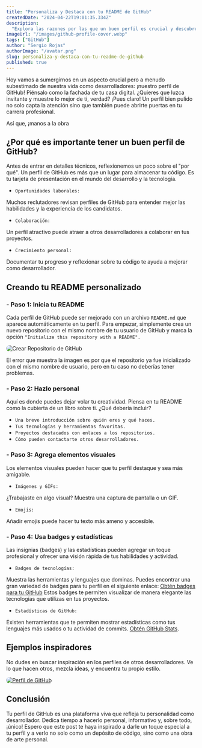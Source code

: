 ```yaml
---
title: "Personaliza y Destaca con tu README de GitHub"
createdDate: "2024-04-22T19:01:35.334Z"
description:
  "Explora las razones por las que un buen perfil es crucial y descubre consejos prácticos para destacar en la comunidad de desarrolladores."
imageUrl: "/images/github-profile-cover.webp"
tags: ["GitHub"]
author: "Sergio Rojas"
authorImage: "/avatar.png"
slug: personaliza-y-destaca-con-tu-readme-de-github
published: true
---
```

Hoy vamos a sumergirnos en un aspecto crucial pero a menudo subestimado de nuestra vida como desarrolladores: ¡nuestro perfil de GitHub! Piénsalo como la fachada de tu casa digital. ¿Quieres que luzca invitante y muestre lo mejor de ti, verdad? ¡Pues claro! Un perfil bien pulido no solo capta la atención sino que también puede abrirte puertas en tu carrera profesional. 

Así que, ¡manos a la obra

## ¿Por qué es importante tener un buen perfil de GitHub?

Antes de entrar en detalles técnicos, reflexionemos un poco sobre el "por qué". Un perfil de GitHub es más que un lugar para almacenar tu código. Es tu tarjeta de presentación en el mundo del desarrollo y la tecnología.

* `Oportunidades laborales:`

Muchos reclutadores revisan perfiles de GitHub para entender mejor las habilidades y la experiencia de los candidatos.

* `Colaboración:`

Un perfil atractivo puede atraer a otros desarrolladores a colaborar en tus proyectos.

* `Crecimiento personal:`

Documentar tu progreso y reflexionar sobre tu código te ayuda a mejorar como desarrollador.

## Creando tu README personalizado

### - Paso 1: Inicia tu README

Cada perfil de GitHub puede ser mejorado con un archivo `README.md` que aparece automáticamente en tu perfil. Para empezar, simplemente crea un nuevo repositorio con el mismo nombre de tu usuario de GitHub y marca la opción `"Initialize this repository with a README".`

<img src="/images/create-repository.webp" alt="Crear Repositorio de GitHub" style="border-radius: 8px;">

El error que muestra la imagen es por que el repositorio ya fue inicializado con el mismo nombre de usuario, pero en tu caso no deberías tener problemas.


### - Paso 2: Hazlo personal

Aquí es donde puedes dejar volar tu creatividad. Piensa en tu README como la cubierta de un libro sobre ti. ¿Qué debería incluir?

* `Una breve introducción sobre quién eres y qué haces.`
* `Tus tecnologías y herramientas favoritas.`
* `Proyectos destacados con enlaces a los repositorios.`
* `Cómo pueden contactarte otros desarrolladores.`

### - Paso 3: Agrega elementos visuales

Los elementos visuales pueden hacer que tu perfil destaque y sea más amigable. 

* `Imágenes y GIFs:` 

¿Trabajaste en algo visual? Muestra una captura de pantalla o un GIF. 
* `Emojis:` 

Añadir emojis puede hacer tu texto más ameno y accesible.

### - Paso 4: Usa badges y estadísticas

Las insignias (badges) y las estadísticas pueden agregar un toque profesional y ofrecer una visión rápida de tus habilidades y actividad.

* `Badges de tecnologías:` 

Muestra las herramientas y lenguajes que dominas. Puedes encontrar una gran variedad de badges para tu perfil en el siguiente enlace: [Obtén badges para tu GitHub](https://github.com/Ileriayo/markdown-badges) Estos badges te permiten visualizar de manera elegante las tecnologías que utilizas en tus proyectos.

* `Estadísticas de GitHub:` 

Existen herramientas que te permiten mostrar estadísticas como tus lenguajes más usados o tu actividad de commits. [Obtén GitHub Stats](https://github.com/anuraghazra/github-readme-stats).

## Ejemplos inspiradores

No dudes en buscar inspiración en los perfiles de otros desarrolladores. Ve lo que hacen otros, mezcla ideas, y encuentra tu propio estilo.


<a href="https://github.com/sergiocode91" target="_blank">
  <img src="/images/my-github.webp" alt="Perfil de GitHub" style="border-radius: 8px;">
</a>


## Conclusión

Tu perfil de GitHub es una plataforma viva que refleja tu personalidad como desarrollador. Dedica tiempo a hacerlo personal, informativo y, sobre todo, ¡único! Espero que este post te haya inspirado a darle un toque especial a tu perfil y a verlo no solo como un depósito de código, sino como una obra de arte personal.